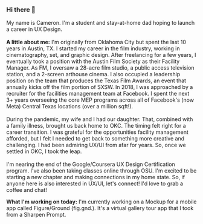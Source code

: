 ### Hi there 👋

My name is Cameron. I'm a student and stay-at-home dad hoping to launch a career in UX Design.
<br>
<br>
<strong>A little about me:</strong> I'm originally from Oklahoma City but spent the last 10 years in Austin, TX. I started my career in the film industry, working in cinematography, set, and graphic design. After freelancing for a few years, I eventually took a position with the Austin Film Society as their Facility Manager. As FM, I oversaw a 28-acre film studio, a public access television station, and a 2-screen arthouse cinema. I also occupied a leadership position on the team that produces the Texas Film Awards, an event that annually kicks off the film portion of SXSW. In 2018, I was approached by a recruiter for the facilities management team at Facebook. I spent the next 3+ years overseeing the core MEP programs across all of Facebook's (now Meta) Central Texas locations (over a million sqft!).
<br>
<br>
During the pandemic, my wife and I had our daughter. That, combined with a family illness, brought us back home to OKC. The timing felt right for a career transition. I was grateful for the opportunities facility management afforded, but I felt I needed to get back to something more creative and challenging. I had been admiring UX/UI from afar for years. So, once we settled in OKC, I took the leap.
<br>
<br>
I'm nearing the end of the Google/Coursera UX Design Certification program. I've also been taking classes online through OSU. I'm excited to be starting a new chapter and making connections in my home state. So, if anyone here is also interested in UX/UI, let's connect! I'd love to grab a coffee and chat!

<strong>What I'm working on today:</strong> I'm currently working on a Mockup for a mobile app called Figure/Ground (fig.gnd.). It's a virtual gallery tour app that I took from a Sharpen Prompt. 

<!--
**Fly-Ronnie/Fly-Ronnie** is a ✨ _special_ ✨ repository because its `README.md` (this file) appears on your GitHub profile.

Here are some ideas to get you started:

- 🔭 I’m currently working on ...
- 🌱 I’m currently learning ...
- 👯 I’m looking to collaborate on ...
- 🤔 I’m looking for help with ...
- 💬 Ask me about ...
- 📫 How to reach me: ...
- 😄 Pronouns: ...
- ⚡ Fun fact: ...
-->
